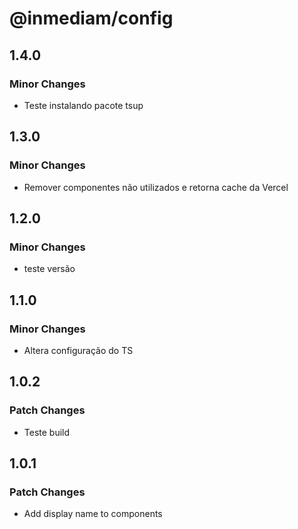 # @inmediam/config

## 1.4.0

### Minor Changes

- Teste instalando pacote tsup

## 1.3.0

### Minor Changes

- Remover componentes não utilizados e retorna cache da Vercel

## 1.2.0

### Minor Changes

- teste versão

## 1.1.0

### Minor Changes

- Altera configuração do TS

## 1.0.2

### Patch Changes

- Teste build

## 1.0.1

### Patch Changes

- Add display name to components
